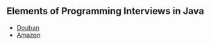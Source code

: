 ## Elements of Programming Interviews in Java

- [Douban](https://book.douban.com/subject/26814762/)
- [Amazon](https://www.amazon.com/gp/product/1517671272/)